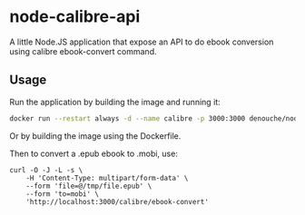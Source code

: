 node-calibre-api
====================

A little Node.JS application that expose an API to do ebook conversion using calibre ebook-convert command.


Usage
--------

Run the application by building the image and running it:
```bash
docker run --restart always -d --name calibre -p 3000:3000 denouche/node-calibre-api
```

Or by building the image using the Dockerfile.


Then to convert a .epub ebook to .mobi, use:
```
curl -O -J -L -s \
    -H 'Content-Type: multipart/form-data' \
    --form 'file=@/tmp/file.epub' \
    --form 'to=mobi' \
    'http://localhost:3000/calibre/ebook-convert'
```

